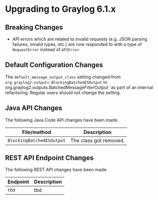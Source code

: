 Upgrading to Graylog 6.1.x
==========================

## Breaking Changes

- API errors which are related to invalid requests (e.g. JSON parsing failures, invalid types, etc.) are now responded to with a type of `RequestError` instead of `APIError`.

## Default Configuration Changes

The `default_message_output_class` setting changed from
`org.graylog2.outputs.BlockingBatchedESOutput` to 
org.graylog2.outputs.BatchedMessageFilterOutput` as part of an internal
refactoring. Regular users should not change the setting.

## Java API Changes

The following Java Code API changes have been made.

| File/method               | Description                                     |
|---------------------------|-------------------------------------------------|
| `BlockingBatchedESOutput` | The class got removed.                          |

## REST API Endpoint Changes

The following REST API changes have been made.

| Endpoint                 | Description                                      |
|--------------------------|--------------------------------------------------|
| `tbd`                    | tbd                                              |
